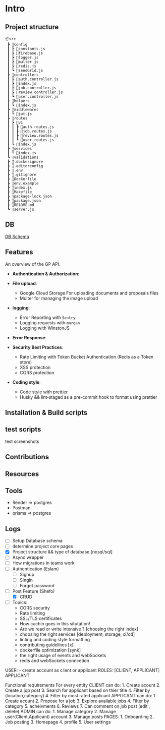 # Intro

## Project structure

```
📦src
 ┣ 📂config
 ┃ ┣ 📜constants.js
 ┃ ┣ 📜firebase.js
 ┃ ┣ 📜logger.js
 ┃ ┣ 📜multer.js
 ┃ ┣ 📜redis.js
 ┃ ┗ 📜sendGrid.js
 ┣ 📂controllers
 ┃ ┣ 📜auth.controller.js
 ┃ ┣ 📜index.js
 ┃ ┣ 📜job.controller.js
 ┃ ┣ 📜review.controller.js
 ┃ ┗ 📜user.controller.js
 ┣ 📂helpers
 ┃ ┗ 📜index.js
 ┣ 📂middlewares
 ┃ ┗ 📜jwt.js
 ┣ 📂routes
 ┃ ┣ 📂v1
 ┃ ┃ ┣ 📜auth.routes.js
 ┃ ┃ ┣ 📜job.routes.js
 ┃ ┃ ┣ 📜review.routes.js
 ┃ ┃ ┗ 📜user.routes.js
 ┃ ┗ 📜index.js
 ┣ 📂services
 ┃ ┗ 📜index.js
 ┗ 📂validations
 ┣ 📜.dockerignore
 ┣ 📜.editorconfig
 ┣ 📜.env
 ┣ 📜.gitignore
 ┣ 📜Dockerfile
 ┣ 📜env.example
 ┣ 📜index.js
 ┣ 📜Makefile
 ┣ 📜package-lock.json
 ┣ 📜package.json
 ┣ 📜README.md
 ┗ 📜server.js
```

## DB

<a href="https://dbdiagram.io/d/63fa4cfd296d97641d83b6c3">DB Schema</a>

## Features

An overview of the GP API.

- **Authentication & Authorization**:

- **File upload**:
  - Google Cloud Storage For uploading documents and proposals files
  - Multer for managing the image upload
- **logging**:
  - Error Reporting with `Sentry`
  - Logging requests with `morgan`
  - Logging with WinstonJS
- **Error Response**:

- **Security Best Practices**:
  - Rate Limiting with Token Bucket Authentication (Redis as a Token store)
  - XSS protection
  - CORS protection
- **Coding style**:
  - Code style with prettier
  - Husky && lint-staged as a pre-commit hook to format using prettier

## Installation & Build scripts

## test scripts

test screenshots

## Contributions

## Resources

## Tools

- Render => postgres
- Postman
- prisma => postgres

## Logs

- [ ] Setup Database schema
- [ ] determine project core pages
- [x] Project structure && type of database [nosql/sql]
- [ ] Async wrapper
- [ ] How migrations in teams work
- [ ] Authentication (Eslam)
  - [ ] Signup
  - [ ] Singin
  - [ ] Forget password
- [ ] Post Feature (Shefo)
  - [x] CRUD
- [ ] Topics:
  - CORS security
  - Rate limiting
  - SSL/TLS certificates
  - How cachin goes in this situtation!
  - Are we read or write intensive ? [choosing the right index]
  - choosing the right services [deployment, storage, ci/cd]
  - linting and coding style formatting
  - contributing guidelines [x]
  - dockerfile optimization [synk]
  - the right usage of events and webSockets
  - redis and webSockets conncetion

USER: - create account as client or applicant
ROLES: [CLIENT, APPLICANT]
APPLICANT

Functional requirements For every entity
CLIENT can do:
    1. Create acount
    2. Create a jop post
    3. Search for applicant based on thier title
    4. Filter by (location,category)
    4. Filter by most rated applicant
APPLICANT can do:
    1. Create acount
    2. Propose for a job
    3. Explore available jobs
    4. Filter by category
    5. acheivments
    6. Reviews
    7. Can comment on job post (edit , delete)
ADMIN can do:
    1. Manage category
    2. Manage user(Client,Applicant) account
    3. Manage posts
PAGES:
    1. Onboarding
    2. Job posting
    3. Homepage
    4. profile
    5. User settings
